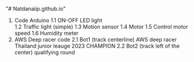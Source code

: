 "# Natdanaiip.github.io" 
1. Code Arduino 
    1.1 ON-OFF LED light  
    1.2 Traffic light (simple)
    1.3 Motion sensor 
    1.4 Motor 
    1.5 Control motor speed 
    1.6 Humidity meter 
2. AWS Deep racer code 
    2.1 Bot1 (track centerline) AWS deep racer Thailand junior leauge 2023 CHAMPION
    2.2 Bot2 (track left of the center) qualifying round 